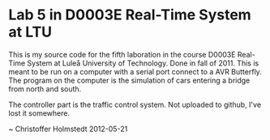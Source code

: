 Lab 5 in D0003E Real-Time System at LTU
=======================================
This is my source code for the fifth laboration in the course D0003E Real-Time System at Luleå University of Technology. Done in fall of 2011. This is meant to be run on a computer with a serial port connect to a AVR Butterfly. The program on the computer is the simulation of cars entering a bridge from north and south.

The controller part is the traffic control system. Not uploaded to github, I've lost it somewhere.

~ Christoffer Holmstedt 2012-05-21
